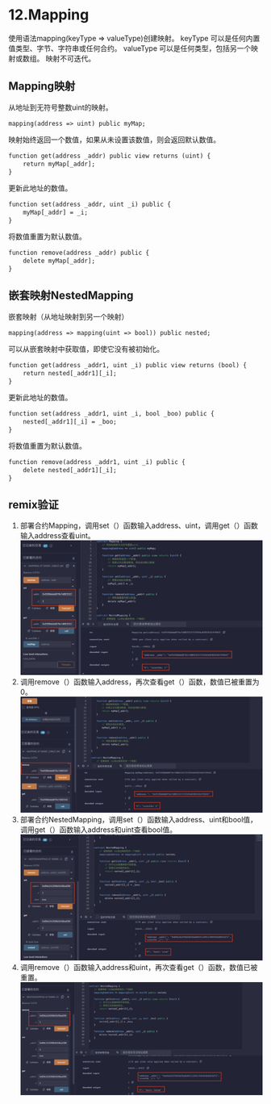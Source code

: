 # 12.Mapping
使用语法mapping(keyType => valueType)创建映射。
keyType 可以是任何内置值类型、字节、字符串或任何合约。
valueType 可以是任何类型，包括另一个映射或数组。
映射不可迭代。
## Mapping映射
从地址到无符号整数uint的映射。
```solidity
mapping(address => uint) public myMap;
```
映射始终返回一个数值，如果从未设置该数值，则会返回默认数值。
```solidity
function get(address _addr) public view returns (uint) {
    return myMap[_addr];
}
```
更新此地址的数值。
```solidity
function set(address _addr, uint _i) public {
    myMap[_addr] = _i;
}
```
将数值重置为默认数值。
```solidity
function remove(address _addr) public {
    delete myMap[_addr];
}
```

## 嵌套映射NestedMapping
嵌套映射（从地址映射到另一个映射）
```solidity
mapping(address => mapping(uint => bool)) public nested;
```
可以从嵌套映射中获取值，即使它没有被初始化。
```solidity
function get(address _addr1, uint _i) public view returns (bool) {
    return nested[_addr1][_i];
}
```
更新此地址的数值。
```solidity
function set(address _addr1, uint _i, bool _boo) public {
    nested[_addr1][_i] = _boo;
}
```
将数值重置为默认数值。
```solidity
function remove(address _addr1, uint _i) public {
    delete nested[_addr1][_i];
}
```
## remix验证
1. 部署合约Mapping，调用set（）函数输入address、uint，调用get（）函数输入address查看uint。
![12-1.png](./img/12-1.png)
2. 调用remove（）函数输入address，再次查看get（）函数，数值已被重置为0。
![12-2.png](./img/12-2.png)
3. 部署合约NestedMapping，调用set（）函数输入address、uint和bool值，调用get（）函数输入address和uint查看bool值。
![12-3.png](./img/12-3.png)
4. 调用remove（）函数输入address和uint，再次查看get（）函数，数值已被重置。
![12-4.png](./img/12-4.png)
